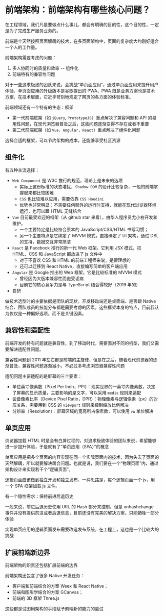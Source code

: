 # 前端架构：前端架构有哪些核心问题？

在工程领域，我们凡是要做点什么事儿，都会有明确的目的性，这个目的性，一定是为了完成生产服务业务的。

前端是个天然按照页面解耦的技术，在多页面架构中，页面的复杂度大约刚好适合一个人的工作量。

前端架构需要考虑的问题：
1. 多人协同时的质量和效率 -- 组件化
2. 前端特有的兼容性问题


对于一些追求极致的团队来说，会挑战“单页面应用”，通过单页面应用来提升用户体验，单页面应用的升级版本是谷歌提出的 PWA，PWA 既是业务方案也是技术方案，在技术层面，它近乎苛刻地规定了网页的各方面的体验标准。


前端领域还有一个特有的生态：框架
- 第一代前端框架（如 `jQuery`, `PrototypeJS`）重点解决了兼容问题和 API 的易用性问题，在现代浏览器普及之后，这些问题逐渐变得不存在或者不重要
- 第二代前端框架（如 `Vue`，`Angular`，`React`）重点解决了组件化问题

选择合适的框架，可以节约架构的成本，还能够享受社区资源


## 组件化

有五种主流选择：
- `Web Component` 是 W3C 推行的规范，理论上是未来的选项
  - 实际上这份标准的状态堪忧，`Shadow DOM` 的设计比较复杂，一般的前端掌握起来都比较困难
  - `CSS` 也比较难以应用，需要依靠 `CSS Houdini`
  - 优势也非常明显：不需要任何额外的运行时支持，就能在现代浏览器环境运行，也可以跟 HTML 无缝结合
- `Vue` 目前最受欢迎的框架（从 github star 来看），由华人程序员尤小右开发和维护。
  - 一个主要特定是比较符合原本的 JavaScript/CSS/HTML 书写习惯；
  - 另一个主要特点是它绑定了 MVVM 模式，直接确定了 UI 架构，通过 DSL 的支持，数据交互非常简洁
- `React` 是 Facebook 推行的新一代 Web 框架。它利用 JSX 模式，把 HTML、CSS 和 JavaScript 都放进了 js 文件中
  - 对于不喜欢 CSS 和 HTML 的前端工程师来说，是很理想的
  - 还可以迁移到 React Native，直接编写简单的客户端应用
- `Angular` 是 Google 推出的 Web 框架，它是比较标准的 MVVM 模式
  - 曾经因为大版本兼容性而饱受诟病
  - 目前它的核心竞争力是与 TypeScript 结合得较好（2019 年的）
- 自研


做技术选型时的主要依据是团队的现状，开发移动端还是桌面端、是否跟 Native 结合、团队成员的技能分布都是需要考虑的因素，这些框架本身的特点，目前我认为仅仅是一种偏好选项，而不是关键因素。

## 兼容性和适配性

前端开发的特有问题就是兼容性，到了移动时代，需要面对不同的机型，我们又需要解决适配性问题。

兼容性问题到 2011 年左右都是前端的主旋律，但是在之后，随着现代浏览器的逐渐普及，兼容性问题逐渐减小，不必过多考虑浏览器兼容性问题

适配问题主要适配的是屏幕的三个要素：
- 单位英寸像素数（Pixel Per Inch，PPI）：现实世界的一英寸内像素数，决定了屏幕的显示质量，主要影响的是文字，可以采用 `media` 规则来适配
- 设备像素比率（Device Pixel Ratio，DPR）：物理像素与逻辑像素（px）的对应关系，需要用到 CSS 的 `viewport` 规则来控制缩放比例解决
- 分辨率（Resolution）：屏幕区域的宽高所占像素数，可以使用 `vw` 单位解决

## 单页应用

浏览器加载 HTML 时是会有白屏过程的，对追求极致体验的团队来说，希望能够进一步提升体验，于是就有了“单页应用（SPA）”的概念

单页应用是把多个页面的内容实现在同一个实际页面内的技术，因为失去了页面的天然解耦，所以就要解决耦合问题。也就是说，我们要在一个“物理页面”内，通过架构设计来实现若干个“逻辑页面”。

逻辑页面应该做到独立开发和独立发布，一种思路是，每个逻辑页面一个 js，用一个 SPA 框架加载 js 文件。

有一个隐性需求：保持前进后退历史

一般来说，前进后退历史使用 URL 的 Hash 部分来控制，但是 onhashchange 事件并没有提供前进或者后退信息，目前还没有完美的解决方案，只能牺牲一部分体验

实现单页应用的逻辑页面发布需要改造发布系统，在工程上，这也是一个比较大的挑战


## 扩展前端新边界

前端架构的职责还包括扩展前端的边界

前端架构还包含了很多 Native 开发任务：
- 客户端和前端结合的方案 Weex 和 React Native；
- 前端和图形学结合的方案 GCanvas；
- 前端的 3D 框架 Three.js

这些都是试图用架构的手段赋予前端新的能力的尝试
